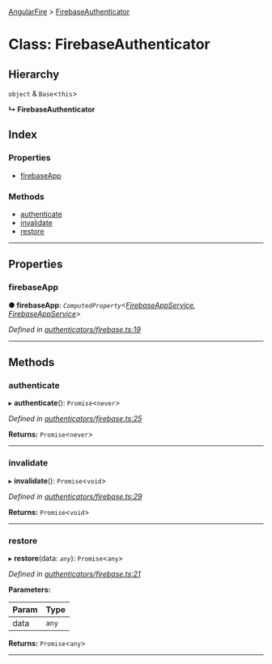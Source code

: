 [AngularFire](../README.md) > [FirebaseAuthenticator](../classes/firebaseauthenticator.md)

# Class: FirebaseAuthenticator

## Hierarchy

  `object` & `Base`<`this`>

**↳ FirebaseAuthenticator**

## Index

### Properties

* [firebaseApp](firebaseauthenticator.md#firebaseapp)

### Methods

* [authenticate](firebaseauthenticator.md#authenticate)
* [invalidate](firebaseauthenticator.md#invalidate)
* [restore](firebaseauthenticator.md#restore)

---

## Properties

<a id="firebaseapp"></a>

###  firebaseApp

**● firebaseApp**: *`ComputedProperty`<[FirebaseAppService](firebaseappservice.md), [FirebaseAppService](firebaseappservice.md)>*

*Defined in [authenticators/firebase.ts:19](https://github.com/firebase/emberfire/blob/8580d84/addon/authenticators/firebase.ts#L19)*

___

## Methods

<a id="authenticate"></a>

###  authenticate

▸ **authenticate**(): `Promise`<`never`>

*Defined in [authenticators/firebase.ts:25](https://github.com/firebase/emberfire/blob/8580d84/addon/authenticators/firebase.ts#L25)*

**Returns:** `Promise`<`never`>

___
<a id="invalidate"></a>

###  invalidate

▸ **invalidate**(): `Promise`<`void`>

*Defined in [authenticators/firebase.ts:29](https://github.com/firebase/emberfire/blob/8580d84/addon/authenticators/firebase.ts#L29)*

**Returns:** `Promise`<`void`>

___
<a id="restore"></a>

###  restore

▸ **restore**(data: *`any`*): `Promise`<`any`>

*Defined in [authenticators/firebase.ts:21](https://github.com/firebase/emberfire/blob/8580d84/addon/authenticators/firebase.ts#L21)*

**Parameters:**

| Param | Type |
| ------ | ------ |
| data | `any` |

**Returns:** `Promise`<`any`>

___

